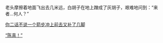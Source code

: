 老头摩擦着地面飞出去几米远，白胡子在地上蹭成了灰胡子，艰难地问到：“来者...何人？”

[你二话不说一个箭步冲上前去又补了几脚](./beatAgain/oldManDie.md)

[“陈真！”](./imChenZhen/youDie.md)